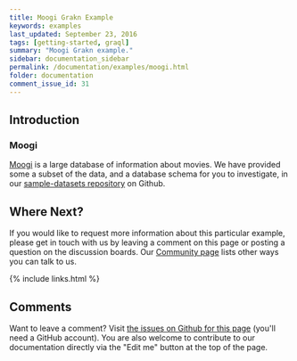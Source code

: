 ```yaml
---
title: Moogi Grakn Example
keywords: examples
last_updated: September 23, 2016
tags: [getting-started, graql]
summary: "Moogi Grakn example."
sidebar: documentation_sidebar
permalink: /documentation/examples/moogi.html
folder: documentation
comment_issue_id: 31
---
```



## Introduction



### Moogi

[Moogi](https://moogi.co) is a large database of information about movies. We have provided some a subset of the data, and a database schema for you to investigate, in our [sample-datasets repository](https://github.com/graknlabs/sample-datasets/tree/master/movies) on Github.


## Where Next?

If you would like to request more information about this particular example, please get in touch with us by leaving a comment on this page or posting a question on the discussion boards.  Our [Community page](https://grakn.ai/community.html) lists other ways you can talk to us.


{% include links.html %}

## Comments
Want to leave a comment? Visit <a href="https://github.com/graknlabs/docs/issues/31" target="_blank">the issues on Github for this page</a> (you'll need a GitHub account). You are also welcome to contribute to our documentation directly via the "Edit me" button at the top of the page.

